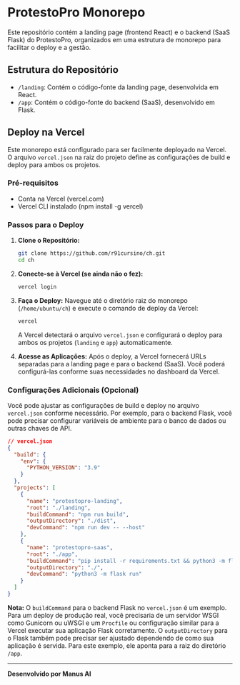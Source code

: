 # ProtestoPro Monorepo

Este repositório contém a landing page (frontend React) e o backend (SaaS Flask) do ProtestoPro, organizados em uma estrutura de monorepo para facilitar o deploy e a gestão.

## Estrutura do Repositório

- `/landing`: Contém o código-fonte da landing page, desenvolvida em React.
- `/app`: Contém o código-fonte do backend (SaaS), desenvolvido em Flask.

## Deploy na Vercel

Este monorepo está configurado para ser facilmente deployado na Vercel. O arquivo `vercel.json` na raiz do projeto define as configurações de build e deploy para ambos os projetos.

### Pré-requisitos

- Conta na Vercel (vercel.com)
- Vercel CLI instalado (npm install -g vercel)

### Passos para o Deploy

1. **Clone o Repositório:**
   ```bash
   git clone https://github.com/r91cursino/ch.git
   cd ch
   ```

2. **Conecte-se à Vercel (se ainda não o fez):**
   ```bash
   vercel login
   ```

3. **Faça o Deploy:**
   Navegue até o diretório raiz do monorepo (`/home/ubuntu/ch`) e execute o comando de deploy da Vercel:
   ```bash
   vercel
   ```
   A Vercel detectará o arquivo `vercel.json` e configurará o deploy para ambos os projetos (`landing` e `app`) automaticamente.

4. **Acesse as Aplicações:**
   Após o deploy, a Vercel fornecerá URLs separadas para a landing page e para o backend (SaaS). Você poderá configurá-las conforme suas necessidades no dashboard da Vercel.

### Configurações Adicionais (Opcional)

Você pode ajustar as configurações de build e deploy no arquivo `vercel.json` conforme necessário. Por exemplo, para o backend Flask, você pode precisar configurar variáveis de ambiente para o banco de dados ou outras chaves de API.

```json
// vercel.json
{
  "build": {
    "env": {
      "PYTHON_VERSION": "3.9"
    }
  },
  "projects": [
    {
      "name": "protestopro-landing",
      "root": "./landing",
      "buildCommand": "npm run build",
      "outputDirectory": "./dist",
      "devCommand": "npm run dev -- --host"
    },
    {
      "name": "protestopro-saas",
      "root": "./app",
      "buildCommand": "pip install -r requirements.txt && python3 -m flask run",
      "outputDirectory": "./",
      "devCommand": "python3 -m flask run"
    }
  ]
}
```

**Nota:** O `buildCommand` para o backend Flask no `vercel.json` é um exemplo. Para um deploy de produção real, você precisaria de um servidor WSGI como Gunicorn ou uWSGI e um `Procfile` ou configuração similar para a Vercel executar sua aplicação Flask corretamente. O `outputDirectory` para o Flask também pode precisar ser ajustado dependendo de como sua aplicação é servida. Para este exemplo, ele aponta para a raiz do diretório `/app`.

---

**Desenvolvido por Manus AI**

